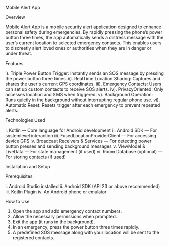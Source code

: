 ﻿Mobile Alert App

Overview

Mobile Alert App is a mobile security alert application designed to enhance personal safety during emergencies. By rapidly pressing the phone’s power button three times, the app automatically sends a distress message with the user’s current location to selected emergency contacts. This enables users to discreetly alert loved ones or authorities when they are in danger or under threat.

Features

i). Triple Power Button Trigger: Instantly sends an SOS message by pressing the power button three times.
ii). RealTime Location Sharing: Captures and shares the user's current GPS coordinates.
iii). Emergency Contacts: Users can set up custom contacts to receive SOS alerts.
iv). PrivacyOriented: Only accesses location and SMS when triggered.
v). Background Operation: Runs quietly in the background without interrupting regular phone use.
vi). Automatic Reset: Resets trigger after each emergency to prevent repeated alerts.

Technologies Used

i. Kotlin — Core language for Android development
ii. Android SDK — For systemlevel interaction
iii. FusedLocationProviderClient — For accessing device GPS
iv. Broadcast Receivers & Services — For detecting power button presses and sending background messages
v. ViewModel & LiveData — For state management (if used)
vi. Room Database (optional) — For storing contacts (if used)

Installation and Setup

Prerequisites

i. Android Studio installed
ii. Android SDK (API 23 or above recommended)
iii. Kotlin Plugin
iv. An Android phone or emulator

How to Use

1. Open the app and add emergency contact numbers.
2. Allow the necessary permissions when prompted.
3. Exit the app (it runs in the background).
4. In an emergency, press the power button three times rapidly.
5. A predefined SOS message along with your location will be sent to the registered contacts.
